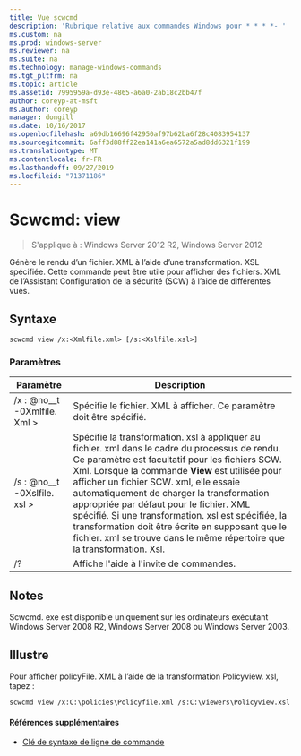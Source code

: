 ```yaml
---
title: Vue scwcmd
description: 'Rubrique relative aux commandes Windows pour * * * *- '
ms.custom: na
ms.prod: windows-server
ms.reviewer: na
ms.suite: na
ms.technology: manage-windows-commands
ms.tgt_pltfrm: na
ms.topic: article
ms.assetid: 7995959a-d93e-4865-a6a0-2ab18c2bb47f
author: coreyp-at-msft
ms.author: coreyp
manager: dongill
ms.date: 10/16/2017
ms.openlocfilehash: a69db16696f42950af97b62ba6f28c4083954137
ms.sourcegitcommit: 6aff3d88ff22ea141a6ea6572a5ad8dd6321f199
ms.translationtype: MT
ms.contentlocale: fr-FR
ms.lasthandoff: 09/27/2019
ms.locfileid: "71371186"
---
```

# <a name="scwcmd-view"></a>Scwcmd: view

> S'applique à : Windows Server 2012 R2, Windows Server 2012

Génère le rendu d’un fichier. XML à l’aide d’une transformation. XSL spécifiée. Cette commande peut être utile pour afficher des fichiers. XML de l’Assistant Configuration de la sécurité (SCW) à l’aide de différentes vues.

## <a name="syntax"></a>Syntaxe

```
scwcmd view /x:<Xmlfile.xml> [/s:<Xslfile.xsl>]
```

### <a name="parameters"></a>Paramètres

|Paramètre|Description|
|---------|-----------|
|/x : @no__t -0Xmlfile. Xml >|Spécifie le fichier. XML à afficher. Ce paramètre doit être spécifié.|
|/s : @no__t -0Xslfile. xsl >|Spécifie la transformation. xsl à appliquer au fichier. xml dans le cadre du processus de rendu. Ce paramètre est facultatif pour les fichiers SCW. Xml. Lorsque la commande **View** est utilisée pour afficher un fichier SCW. xml, elle essaie automatiquement de charger la transformation appropriée par défaut pour le fichier. XML spécifié. Si une transformation. xsl est spécifiée, la transformation doit être écrite en supposant que le fichier. xml se trouve dans le même répertoire que la transformation. Xsl.|
|/?|Affiche l'aide à l'invite de commandes.|

## <a name="remarks"></a>Notes

Scwcmd. exe est disponible uniquement sur les ordinateurs exécutant Windows Server 2008 R2, Windows Server 2008 ou Windows Server 2003.

## <a name="BKMK_Examples"></a>Illustre

Pour afficher policyFile. XML à l’aide de la transformation Policyview. xsl, tapez :
```
scwcmd view /x:C:\policies\Policyfile.xml /s:C:\viewers\Policyview.xsl
```

#### <a name="additional-references"></a>Références supplémentaires

-   [Clé de syntaxe de ligne de commande](command-line-syntax-key.md)